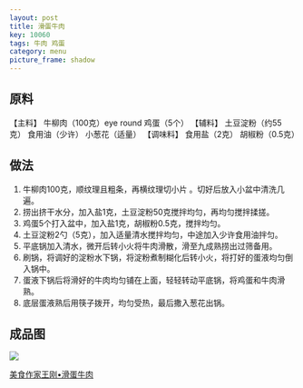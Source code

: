 ```yaml
---
layout: post
title: 滑蛋牛肉
key: 10060
tags: 牛肉 鸡蛋
category: menu
picture_frame: shadow
---
```


## 原料

【主料】 
牛柳肉（100克）eye round 
鸡蛋（5个） 
【辅料】 
土豆淀粉（约55克） 
食用油（少许）
 小葱花（适量） 
【调味料】 
食用盐（2克） 
胡椒粉（0.5克）

<!--more-->

## 做法

1. 牛柳肉100克，顺纹理且粗条，再横纹理切小片 。切好后放入小盆中清洗几遍。
2. 捞出挤干水分，加入盐1克，土豆淀粉50克搅拌均匀，再均匀搅拌揉搓。
3. 鸡蛋5个打入盆中，加入盐1克，胡椒粉0.5克，搅拌均匀。
4. 土豆淀粉2勺（5克），加入适量清水搅拌均匀，中途加入少许食用油拌匀。
5. 平底锅加入清水，微开后转小火将牛肉滑散，滑至九成熟捞出过筛备用。
6. 刷锅，将调好的淀粉水下锅，将淀粉煮制糊化后转小火，将打好的蛋液均匀倒入锅中。
7. 蛋液下锅后将滑好的牛肉均匀铺在上面，轻轻转动平底锅，将鸡蛋和牛肉滑熟。
8. 底层蛋液熟后用筷子拨开，均匀受热，最后撒入葱花出锅。

## 成品图

![](https://s3.us-west-1.amazonaws.com/menchi.xyz/%E6%BB%91%E8%9B%8B%E7%89%9B%E8%82%89.jpg)

[美食作家王刚•滑蛋牛肉](https://youtu.be/x9oRFjOxK78)

